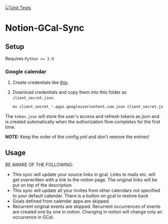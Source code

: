 [![Unit Tests](https://github.com/Ravio1i/notion-gcal-sync/actions/workflows/test.yml/badge.svg)](https://github.com/Ravio1i/notion-gcal-sync/actions/workflows/test.yml)
# Notion-GCal-Sync

## Setup

Requires `Python >= 3.9`



### Google calendar

1. Create credentials like [this](https://developers.google.com/workspace/guides/create-credentials).
2. Download credentials and copy them into this folder as `client_secret.json`.

    ```bash
    mv client_secret_*.apps.googleusercontent.com.json client_secret.json
    ```

The `token.json` will store the user's access and refresh tokens as json and is created automatically when the authorization flow completes for the first time.

**NOTE:** Keep the order of the config.yml and don't remove the entries!

## Usage

BE AWARE OF THE FOLLOWING:
* This sync will update your source links in gcal. Links to mails etc. will get overwritten with a link to the notion page.
  The original links will be put on top of the description
* This sync will update all your invites from other calendars not specified to your default calendar. There is a button on gcal to restore 
  back
* Goals defined from calendar apps are skipped.
* Recurrent original events are skipped. Recurrent occurrences of events are created one by one in notion. 
  Changing in notion will change only an occurrence in GCal.
